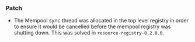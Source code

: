 <!--
A new scriv changelog fragment.

Uncomment the section that is right (remove the HTML comment wrapper).
For top level release notes, leave all the headers commented out.
-->

### Patch

- The Mempool sync thread was allocated in the top level registry in order to
  ensure it would be cancelled before the mempool registry was shutting
  down. This was solved in `resource-registry-0.2.0.0`.

<!--
### Non-Breaking

- A bullet item for the Non-Breaking category.

-->
<!--
### Breaking

- A bullet item for the Breaking category.

-->
